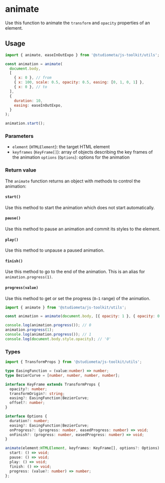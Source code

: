 # animate

Use this function to animate the `transform` and `opacity` properties of an element.

## Usage

```js
import { animate, easeInOutExpo } from '@studiometa/js-toolkit/utils';

const animation = animate(
  document.body,
  [
    { x: 0 }, // from
    { x: 100, scale: 0.5, opacity: 0.5, easing: [0, 1, 0, 1] },
    { x: 0 }, // to
  ],
  {
    duration: 10,
    easing: easeInOutExpo,
  }
);

animation.start();
```

### Parameters

- `element` (`HTMLElement`): the target HTML element
- `keyframes` (`KeyFrame[]`): array of objects describing the key frames of the animation
  `options` (`Options`): options for the animation

### Return value

The `animate` function returns an object with methods to control the animation:

#### `start()`

Use this method to start the animation which does not start automatically.

#### `pause()`

Use this method to pause an animation and commit its styles to the element.

#### `play()`

Use this method to unpause a paused animation.

#### `finish()`

Use this method to go to the end of the animation. This is an alias for `animation.progress(1)`.

#### `progress(value)`

Use this method to get or set the progress (`0–1` range) of the animation.

```js
import { animate } from '@studiometa/js-toolkit/utils';

const animation = animate(document.body, [{ opacity: 1 }, { opacity: 0 }]);

console.log(animation.progress()); // 0
animation.progress(1);
console.log(animation.progress()); // 1
console.log(document.body.style.opacity); // '0'
```

### Types

```ts
import { TransformProps } from '@studiometa/js-toolkit/utils';

type EasingFunction = (value:number) => number;
type BezierCurve = [number, number, number, number];

interface KeyFrame extends TransformProps {
  opacity?: number;
  transformOrigin?: string;
  easing?: EasingFunction|BezierCurve;
  offset?: number;
}

interface Options {
  duration?: number;
  easing?: EasingFunction|BezierCurve;
  onProgress?: (progress: number, easedProgress: number) => void;
  onFinish?: (progress: number, easedProgress: number) => void;
}

animate(element:HTMLElement, keyframes: KeyFrame[], options?: Options): {
  start: () => void;
  pause: () => void;
  play: () => void;
  finish: () => void;
  progress: (value?: number) => number;
};
```

